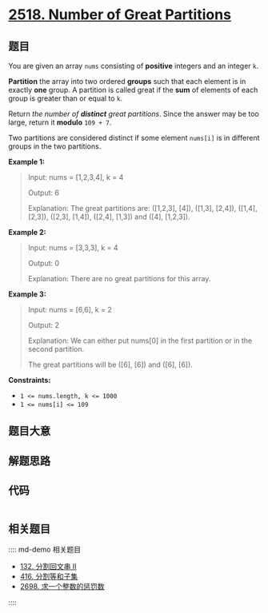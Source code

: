 # [2518. Number of Great Partitions](https://leetcode.com/problems/number-of-great-partitions/)

## 题目

You are given an array `nums` consisting of **positive** integers and an
integer `k`.

**Partition** the array into two ordered **groups** such that each element is
in exactly **one** group. A partition is called great if the **sum** of
elements of each group is greater than or equal to `k`.

Return _the number of **distinct** great partitions_. Since the answer may be
too large, return it **modulo** `109 + 7`.

Two partitions are considered distinct if some element `nums[i]` is in
different groups in the two partitions.



**Example 1:**

> Input: nums = [1,2,3,4], k = 4
> 
> Output: 6
> 
> Explanation: The great partitions are: ([1,2,3], [4]), ([1,3], [2,4]), ([1,4], [2,3]), ([2,3], [1,4]), ([2,4], [1,3]) and ([4], [1,2,3]).

**Example 2:**

> Input: nums = [3,3,3], k = 4
> 
> Output: 0
> 
> Explanation: There are no great partitions for this array.

**Example 3:**

> Input: nums = [6,6], k = 2
> 
> Output: 2
> 
> Explanation: We can either put nums[0] in the first partition or in the second partition.
> 
> The great partitions will be ([6], [6]) and ([6], [6]).

**Constraints:**

  * `1 <= nums.length, k <= 1000`
  * `1 <= nums[i] <= 109`


## 题目大意

## 解题思路

## 代码

```javascript

```

## 相关题目

:::: md-demo 相关题目
- [132. 分割回文串 II](https://leetcode.com/problems/palindrome-partitioning-ii)
- [416. 分割等和子集](https://leetcode.com/problems/partition-equal-subset-sum)
- [2698. 求一个整数的惩罚数](https://leetcode.com/problems/find-the-punishment-number-of-an-integer)

::::
